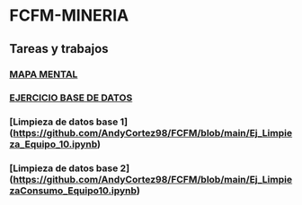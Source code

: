 # FCFM-MINERIA
## Tareas y trabajos
### [MAPA MENTAL](MAPA%20MENTAL%20TAREA%20%231.pdf)
### [EJERCICIO BASE DE DATOS](Ej1_BaseDatos.Equipo10.pdf)
### [Limpieza de datos base 1] (https://github.com/AndyCortez98/FCFM/blob/main/Ej_Limpieza_Equipo_10.ipynb)
### [Limpieza de datos base 2] (https://github.com/AndyCortez98/FCFM/blob/main/Ej_LimpiezaConsumo_Equipo10.ipynb)
